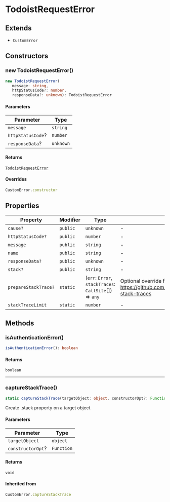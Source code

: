 # TodoistRequestError

## Extends

-   `CustomError`

## Constructors

### new TodoistRequestError()

```ts
new TodoistRequestError(
   message: string,
   httpStatusCode?: number,
   responseData?: unknown): TodoistRequestError
```

#### Parameters

| Parameter         | Type      |
| ----------------- | --------- |
| `message`         | `string`  |
| `httpStatusCode`? | `number`  |
| `responseData`?   | `unknown` |

#### Returns

[`TodoistRequestError`](TodoistRequestError.md)

#### Overrides

```ts
CustomError.constructor
```

## Properties

| Property                                            | Modifier | Type                                                   | Description                                                                                                                      |
| --------------------------------------------------- | -------- | ------------------------------------------------------ | -------------------------------------------------------------------------------------------------------------------------------- |
| <a id="cause"></a> `cause?`                         | `public` | `unknown`                                              | -                                                                                                                                |
| <a id="httpstatuscode-1"></a> `httpStatusCode?`     | `public` | `number`                                               | -                                                                                                                                |
| <a id="message-1"></a> `message`                    | `public` | `string`                                               | -                                                                                                                                |
| <a id="name"></a> `name`                            | `public` | `string`                                               | -                                                                                                                                |
| <a id="responsedata-1"></a> `responseData?`         | `public` | `unknown`                                              | -                                                                                                                                |
| <a id="stack"></a> `stack?`                         | `public` | `string`                                               | -                                                                                                                                |
| <a id="preparestacktrace"></a> `prepareStackTrace?` | `static` | (`err`: `Error`, `stackTraces`: `CallSite`[]) => `any` | Optional override for formatting stack traces **See** https://github.com/v8/v8/wiki/Stack%20Trace%20API#customizing-stack-traces |
| <a id="stacktracelimit"></a> `stackTraceLimit`      | `static` | `number`                                               | -                                                                                                                                |

## Methods

### isAuthenticationError()

```ts
isAuthenticationError(): boolean
```

#### Returns

`boolean`

---

### captureStackTrace()

```ts
static captureStackTrace(targetObject: object, constructorOpt?: Function): void
```

Create .stack property on a target object

#### Parameters

| Parameter         | Type       |
| ----------------- | ---------- |
| `targetObject`    | `object`   |
| `constructorOpt`? | `Function` |

#### Returns

`void`

#### Inherited from

```ts
CustomError.captureStackTrace
```

